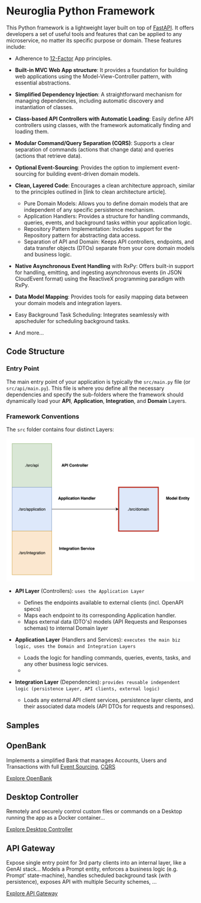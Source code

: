 # Neuroglia Python Framework

This Python framework is a lightweight layer built on top of [FastAPI](https://fastapi.tiangolo.com/). It offers developers a set of useful tools and features that can be applied to any microservice, no matter its specific purpose or domain. These features include:

- Adherence to [12-Factor](https://12factor.net/) App principles.
- **Built-in MVC Web App structure**: It provides a foundation for building web applications using the Model-View-Controller pattern, with essential abstractions.
- **Simplified Dependency Injection**: A straightforward mechanism for managing dependencies, including automatic discovery and instantiation of classes.
- **Class-based API Controllers with Automatic Loading**: Easily define API controllers using classes, with the framework automatically finding and loading them.
- **Modular Command/Query Separation (CQRS)**: Supports a clear separation of commands (actions that change data) and queries (actions that retrieve data).
- **Optional Event-Sourcing**: Provides the option to implement event-sourcing for building event-driven domain models.
- **Clean, Layered Code**: Encourages a clean architecture approach, similar to the principles outlined in [link to clean architecture article].

    - Pure Domain Models: Allows you to define domain models that are independent of any specific persistence mechanism.
    - Application Handlers: Provides a structure for handling commands, queries, events, and background tasks within your application logic.
    - Repository Pattern Implementation: Includes support for the Repository pattern for abstracting data access.
    - Separation of API and Domain: Keeps API controllers, endpoints, and data transfer objects (DTOs) separate from your core domain models and business logic.

- **Native Asynchronous Event Handling** with RxPy: Offers built-in support for handling, emitting, and ingesting asynchronous events (in JSON CloudEvent format) using the ReactiveX programming paradigm with RxPy.
- **Data Model Mapping**: Provides tools for easily mapping data between your domain models and integration layers.
- Easy Background Task Scheduling: Integrates seamlessly with apscheduler for scheduling background tasks.
- And more...

## Code Structure

### Entry Point

The main entry point of your application is typically the `src/main.py` file (or `src/api/main.py`).
This file is where you define all the necessary dependencies and specify the sub-folders where the framework should dynamically load your **API**, **Application**, **Integration**, and **Domain** Layers.

### Framework Conventions

The `src` folder contains four distinct Layers:

![src](img/src-Code_Structure.png)

- **API Layer** (Controllers): `uses the Application Layer`
    - Defines the endpoints available to external clients (incl. OpenAPI specs)
    - Maps each endpoint to its corresponding Application handler.
    - Maps external data (DTO's) models (API Requests and Responses schemas) to internal Domain layer

- **Application Layer** (Handlers and Services): `executes the main biz logic, uses the Domain and Integration Layers`
    - Loads the logic for handling commands, queries, events, tasks, and any other business logic services.
    - 

- **Integration Layer** (Dependencies): `provides reusable independent logic (persistence Layer, API clients, external logic)`
    - Loads any external API client services, persistence layer clients, and their associated data models (API DTOs for requests and responses).

## Samples

## OpenBank

Implements a simplified Bank that manages Accounts, Users and Transactions with full [Event Sourcing](https://microservices.io/patterns/data/event-sourcing.html), [CQRS](https://microservices.io/patterns/data/cqrs.html)

[Explore OpenBank](samples/open_bank.md)

## Desktop Controller

Remotely and securely control custom files or commands on a Desktop running the app as a Docker container...

[Explore Desktop Controller](samples/desktop_controller.md)

## API Gateway

Expose single entry point for 3rd party clients into an internal layer, like a GenAI stack...
Models a Prompt entity, enforces a business logic (e.g. Prompt' state-machine), handles scheduled background task (with persistence), exposes API with multiple Security schemes, ...

[Explore API Gateway](samples/api_gateway.md)
